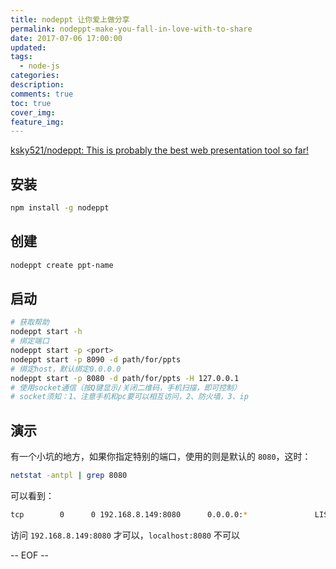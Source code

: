 ```yaml
---
title: nodeppt 让你爱上做分享
permalink: nodeppt-make-you-fall-in-love-with-to-share
date: 2017-07-06 17:00:00
updated:
tags:
  - node-js
categories:
description:
comments: true
toc: true
cover_img:
feature_img:
---
```


[ksky521/nodeppt: This is probably the best web presentation tool so far!](https://github.com/ksky521/nodeppt)

## 安装

```bash
npm install -g nodeppt
```

## 创建

```bash
nodeppt create ppt-name
```

<!-- more -->

## 启动

```bash
# 获取帮助
nodeppt start -h
# 绑定端口
nodeppt start -p <port>
nodeppt start -p 8090 -d path/for/ppts
# 绑定host，默认绑定0.0.0.0
nodeppt start -p 8080 -d path/for/ppts -H 127.0.0.1
# 使用socket通信（按Q键显示/关闭二维码，手机扫描，即可控制）
# socket须知：1、注意手机和pc要可以相互访问，2、防火墙，3、ip
```

## 演示

有一个小坑的地方，如果你指定特别的端口，使用的则是默认的 `8080`，这时：

```bash
netstat -antpl | grep 8080
```

可以看到：

```bash
tcp        0      0 192.168.8.149:8080      0.0.0.0:*               LISTEN      4801/node
```

访问 `192.168.8.149:8080` 才可以，`localhost:8080` 不可以

-- EOF --
